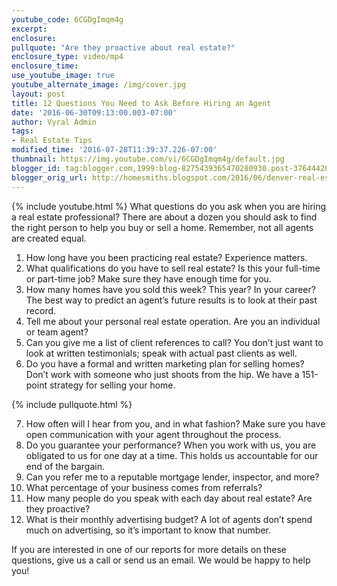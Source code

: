 ```yaml
---
youtube_code: 6CGDgImqm4g
excerpt:
enclosure:
pullquote: "Are they proactive about real estate?"
enclosure_type: video/mp4
enclosure_time:
use_youtube_image: true
youtube_alternate_image: /img/cover.jpg
layout: post
title: 12 Questions You Need to Ask Before Hiring an Agent
date: '2016-06-30T09:13:00.003-07:00'
author: Vyral Admin
tags:
- Real Estate Tips
modified_time: '2016-07-28T11:39:37.226-07:00'
thumbnail: https://img.youtube.com/vi/6CGDgImqm4g/default.jpg
blogger_id: tag:blogger.com,1999:blog-8275439365470280930.post-3764442819642980592
blogger_orig_url: http://homesmiths.blogspot.com/2016/06/denver-real-estate-agent-top-12.html
---
```

{% include youtube.html %}
What questions do you ask when you are hiring a real estate professional? There are about a dozen you should ask to find the right person to help you buy or sell a home. Remember, not all agents are created equal.

1. How long have you been practicing real estate? Experience matters.
2. What qualifications do you have to sell real estate? Is this your full-time or part-time job? Make sure they have enough time for you.
3. How many homes have you sold this week? This year? In your career? The best way to predict an agent’s future results is to look at their past record.
4. Tell me about your personal real estate operation. Are you an individual or team agent?
5. Can you give me a list of client references to call? You don’t just want to look at written testimonials; speak with actual past clients as well.
6. Do you have a formal and written marketing plan for selling homes? Don’t work with someone who just shoots from the hip. We have a 151-point strategy for selling your home.

{% include pullquote.html %}

7. How often will I hear from you, and in what fashion? Make sure you have open communication with your agent throughout the process.
8. Do you guarantee your performance? When you work with us, you are obligated to us for one day at a time. This holds us accountable for our end of the bargain.
9. Can you refer me to a reputable mortgage lender, inspector, and more?
10. What percentage of your business comes from referrals?
11. How many people do you speak with each day about real estate? Are they proactive?
12. What is their monthly advertising budget? A lot of agents don’t spend much on advertising, so it’s important to know that number. 

If you are interested in one of our reports for more details on these questions, give us a call or send us an email. We would be happy to help you!
